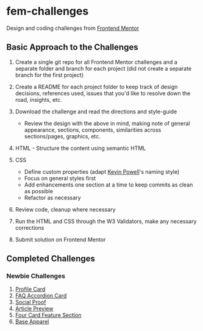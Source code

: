 # fem-challenges

Design and coding challenges from
[Frontend Mentor](https://www.frontendmentor.io/challenges)

## Basic Approach to the Challenges

1. Create a single git repo for all Frontend Mentor challenges and a separate
   folder and branch for each project (did not create a separate branch for the
   first project)
1. Create a README for each project folder to keep track of design decisions,
   references used, issues that you'd like to resolve down the road, insights,
   etc.
1. Download the challenge and read the directions and style-guide

   - Review the design with the above in mind, making note of general
     appearance, sections, components, similarities across sections/pages,
     graphics, etc.

1. HTML - Structure the content using semantic HTML
1. CSS
   - Define custom properties (adapt
     [Kevin Powell](https://www.kevinpowell.co/)'s naming style)
   - Focus on general styles first
   - Add enhancements one section at a time to keep commits as clean as possible
   - Refactor as necessary
1. Review code, cleanup where necessary
1. Run the HTML and CSS through the W3 Validators, make any necessary
   corrections
1. Submit solution on Frontend Mentor

## Completed Challenges

### Newbie Challenges

1. [Profile Card](https://janegca.github.io/fem-challenges/01-profile-card/index.html)
1. [FAQ Accordion Card](https://janegca.github.io/fem-challenges/02-faq-card/index.html)
1. [Social Proof](https://janegca.github.io/fem-challenges/03-social-proof/index.html)
1. [Article Preview](https://janegca.github.io/fem-challenges/04-article-preview/index.html)
1. [Four Card Feature Section](https://janegca.github.io/fem-challenges/05-four-card/index.html)
1. [Base Apparel](https://janegca.github.io/fem-challenges/06-base/index.html)
